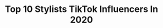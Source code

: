 ---
title: Top 10 Stylists TikTok Influencers In 2020
description: >-
  Find top stylists TikTok influencers in 2020. Most popular hashtags: #wipeitdown #homeroutine #food #may4th.
platform: TikTok
profiles:
  - username: "mutamoon92"
    fullname: >-
      Heather
    location: "United States"
    followers: 34837
    engagement: 1847
    commentsToLikes: 0.051730
    id: ckacfun2dsjuz0i782yuf9sok
    verified: false
    hashtags: "#blindreaction, #sign, #boporflop, #country"
  - username: "beebins"
    fullname: >-
      Beebins 
    location: "United States"
    followers: 32447
    engagement: 1781
    commentsToLikes: 0.047417
    id: ckae4h3et2e2d0i78fsjwbszv
    verified: false
    hashtags: "#react, #parrot, #3years, #myangel"
  - username: "harley_f.quinn"
    fullname: >-
      Harley Frances 
    location: "United States"
    followers: 1140802
    engagement: 2336
    commentsToLikes: 0.006384
    id: ck8jalez6sype0j78s8rjy1hv
    verified: false
    hashtags: "#comedy, #cosplayer, #claymation, #favoritememories"
  - username: "lizamayastyle"
    fullname: >-
      Liz Amaya
    location: "Australia"
    followers: 5649
    engagement: 1286
    commentsToLikes: 0.154154
    id: ck9r3vrd2s5xw0j78k738mvkd
    verified: false
    hashtags: "#winetime, #lifehacks, #millenial, #heyboy"
  - username: "blondeambition81"
    fullname: >-
      Shaina
    location: "United States"
    followers: 5579
    engagement: 1162
    commentsToLikes: 0.110267
    id: cka0w9ug8206y0i786so5iajf
    verified: false
    hashtags: "#allthefeels, #loveme, #bikiniwax, #ownthecurve"
  - username: "styledbylahrssen"
    fullname: >-
      emi ✨🤍🦋
    location: "United States"
    followers: 127296
    engagement: 1595
    commentsToLikes: 0.015540
    id: ck8ncwc5fgcvo0j78duskzrsi
    verified: false
    hashtags: "#duet, #styledbylahrssen, #skincarebyhyram"
  - username: "julielinthicum"
    fullname: >-
      Julie
    location: "United States"
    followers: 10115
    engagement: 517
    commentsToLikes: 0.116203
    id: ckach25joxldw0i78tsvthz9p
    verified: false
    hashtags: "#retailtherapy, #keepingactive, #pollution, #wipeitdown"
  - username: "r.m.h.22"
    fullname: >-
      Rei😊
    location: "United States"
    followers: 4475
    engagement: 925
    commentsToLikes: 0.048714
    id: ck9nov2ctvuu40j78lo9cby0j
    verified: false
    hashtags: "#showmeyourwalk, #dunkin, #greenvspurple, #alwayslearning"
  - username: "korrinrae"
    fullname: >-
      Korrin Rae
    location: "United States"
    followers: 3068
    engagement: 705
    commentsToLikes: 0.059432
    id: ck9gm857tr70k0j784vghjact
    verified: false
    hashtags: "#animals, #savage, #dogmom, #easter"
  - username: "puneetsachdeva16"
    fullname: >-
      puneetsachdeva16
    location: "India"
    followers: 4981
    engagement: 1743
    commentsToLikes: 0.037434
    id: ckan3e44m4rd60i78x5kj1jiw
    verified: false
    hashtags: "#cleaning, #sweet, #tommorowland, #lover"
---